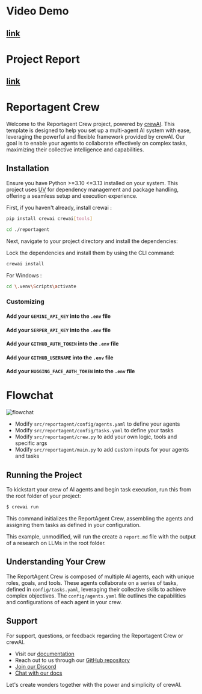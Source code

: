 # Video Demo
## [link](https://drive.google.com/file/d/1ucfCxLxYhEuOV0V8sDKNxQBHHPsHNxzR/view?usp=sharing)

# Project Report
## [link](https://docs.google.com/document/d/1dvFThvYufd-DsgVDAiJEI7L-4vX5icXS9knvPyLbmQs/edit?usp=sharing)


# Reportagent Crew

Welcome to the Reportagent Crew project, powered by [crewAI](https://crewai.com). This template is designed to help you set up a multi-agent AI system with ease, leveraging the powerful and flexible framework provided by crewAI. Our goal is to enable your agents to collaborate effectively on complex tasks, maximizing their collective intelligence and capabilities.

## Installation

Ensure you have Python >=3.10 <=3.13 installed on your system. This project uses [UV](https://docs.astral.sh/uv/) for dependency management and package handling, offering a seamless setup and execution experience.

First, if you haven't already, install crewai :

```bash
pip install crewai crewai[tools]
```


```bash
cd ./reportagent
```
Next, navigate to your project directory and install the dependencies:


Lock the dependencies and install them by using the CLI command:
```bash
crewai install
```

For Windows :

```bash
cd \.venv\Scripts\activate
```



### Customizing

#### **Add your `GEMINI_API_KEY` into the `.env` file**
#### **Add your `SERPER_API_KEY` into the `.env` file**
#### **Add your `GITHUB_AUTH_TOKEN` into the `.env` file**
#### **Add your `GITHUB_USERNAME` into the `.env` file**
#### **Add your `HUGGING_FACE_AUTH_TOKEN` into the `.env` file**



# Flowchat

![flowchat](/reportagent/Untitled-2024-10-15-0045.png)


- Modify `src/reportagent/config/agents.yaml` to define your agents
- Modify `src/reportagent/config/tasks.yaml` to define your tasks
- Modify `src/reportagent/crew.py` to add your own logic, tools and specific args
- Modify `src/reportagent/main.py` to add custom inputs for your agents and tasks

## Running the Project

To kickstart your crew of AI agents and begin task execution, run this from the root folder of your project:

```bash
$ crewai run
```



This command initializes the ReportAgent Crew, assembling the agents and assigning them tasks as defined in your configuration.

This example, unmodified, will run the create a `report.md` file with the output of a research on LLMs in the root folder.

## Understanding Your Crew

The ReportAgent Crew is composed of multiple AI agents, each with unique roles, goals, and tools. These agents collaborate on a series of tasks, defined in `config/tasks.yaml`, leveraging their collective skills to achieve complex objectives. The `config/agents.yaml` file outlines the capabilities and configurations of each agent in your crew.

## Support

For support, questions, or feedback regarding the Reportagent Crew or crewAI.
- Visit our [documentation](https://docs.crewai.com)
- Reach out to us through our [GitHub repository](https://github.com/joaomdmoura/crewai)
- [Join our Discord](https://discord.com/invite/X4JWnZnxPb)
- [Chat with our docs](https://chatg.pt/DWjSBZn)

Let's create wonders together with the power and simplicity of crewAI.
